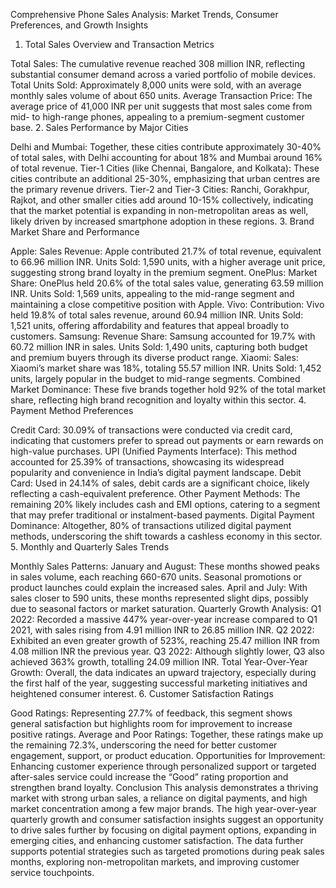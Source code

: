    Comprehensive Phone Sales Analysis: 
   Market Trends, Consumer Preferences, and Growth Insights
   
1. Total Sales Overview and Transaction Metrics

Total Sales: The cumulative revenue reached 308 million INR, reflecting substantial consumer demand across a varied portfolio of mobile devices.
Total Units Sold: Approximately 8,000 units were sold, with an average monthly sales volume of about 650 units.
Average Transaction Price: The average price of 41,000 INR per unit suggests that most sales come from mid- to high-range phones, appealing to a premium-segment customer base.
2. Sales Performance by Major Cities

Delhi and Mumbai: Together, these cities contribute approximately 30-40% of total sales, with Delhi accounting for about 18% and Mumbai around 16% of total revenue.
Tier-1 Cities (like Chennai, Bangalore, and Kolkata): These cities contribute an additional 25-30%, emphasizing that urban centres are the primary revenue drivers.
Tier-2 and Tier-3 Cities: Ranchi, Gorakhpur, Rajkot, and other smaller cities add around 10-15% collectively, indicating that the market potential is expanding in non-metropolitan areas as well, likely driven by increased smartphone adoption in these regions.
3. Brand Market Share and Performance

Apple:
Sales Revenue: Apple contributed 21.7% of total revenue, equivalent to 66.96 million INR.
Units Sold: 1,590 units, with a higher average unit price, suggesting strong brand loyalty in the premium segment.
OnePlus:
Market Share: OnePlus held 20.6% of the total sales value, generating 63.59 million INR.
Units Sold: 1,569 units, appealing to the mid-range segment and maintaining a close competitive position with Apple.
Vivo:
Contribution: Vivo held 19.8% of total sales revenue, around 60.94 million INR.
Units Sold: 1,521 units, offering affordability and features that appeal broadly to customers.
Samsung:
Revenue Share: Samsung accounted for 19.7% with 60.72 million INR in sales.
Units Sold: 1,490 units, capturing both budget and premium buyers through its diverse product range.
Xiaomi:
Sales: Xiaomi’s market share was 18%, totaling 55.57 million INR.
Units Sold: 1,452 units, largely popular in the budget to mid-range segments.
Combined Market Dominance: These five brands together hold 92% of the total market share, reflecting high brand recognition and loyalty within this sector.
4. Payment Method Preferences

Credit Card: 30.09% of transactions were conducted via credit card, indicating that customers prefer to spread out payments or earn rewards on high-value purchases.
UPI (Unified Payments Interface): This method accounted for 25.39% of transactions, showcasing its widespread popularity and convenience in India’s digital payment landscape.
Debit Card: Used in 24.14% of sales, debit cards are a significant choice, likely reflecting a cash-equivalent preference.
Other Payment Methods: The remaining 20% likely includes cash and EMI options, catering to a segment that may prefer traditional or instalment-based payments.
Digital Payment Dominance: Altogether, 80% of transactions utilized digital payment methods, underscoring the shift towards a cashless economy in this sector.
5. Monthly and Quarterly Sales Trends

Monthly Sales Patterns:
January and August: These months showed peaks in sales volume, each reaching 660-670 units. Seasonal promotions or product launches could explain the increased sales.
April and July: With sales closer to 590 units, these months represented slight dips, possibly due to seasonal factors or market saturation.
Quarterly Growth Analysis:
Q1 2022: Recorded a massive 447% year-over-year increase compared to Q1 2021, with sales rising from 4.91 million INR to 26.85 million INR.
Q2 2022: Exhibited an even greater growth of 523%, reaching 25.47 million INR from 4.08 million INR the previous year.
Q3 2022: Although slightly lower, Q3 also achieved 363% growth, totalling 24.09 million INR.
Total Year-Over-Year Growth: Overall, the data indicates an upward trajectory, especially during the first half of the year, suggesting successful marketing initiatives and heightened consumer interest.
6. Customer Satisfaction Ratings

Good Ratings: Representing 27.7% of feedback, this segment shows general satisfaction but highlights room for improvement to increase positive ratings.
Average and Poor Ratings: Together, these ratings make up the remaining 72.3%, underscoring the need for better customer engagement, support, or product education.
Opportunities for Improvement: Enhancing customer experience through personalized support or targeted after-sales service could increase the “Good” rating proportion and strengthen brand loyalty.
Conclusion This analysis demonstrates a thriving market with strong urban sales, a reliance on digital payments, and high market concentration among a few major brands. The high year-over-year quarterly growth and consumer satisfaction insights suggest an opportunity to drive sales further by focusing on digital payment options, expanding in emerging cities, and enhancing customer satisfaction. The data further supports potential strategies such as targeted promotions during peak sales months, exploring non-metropolitan markets, and improving customer service touchpoints.
